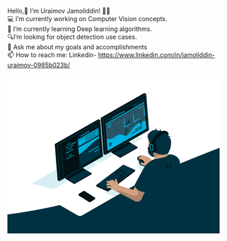Hello,👋  I'm Uraimov Jamoliddin! 👨‍💻 <br/>
💻 I’m currently working on Computer Vision concepts. <br/>
🌱 I’m currently learning Deep learning algorithms.<br/>
🔍I’m looking for object detection use cases.<br/>
💬 Ask me about my goals and accomplishments<br/>
📫 How to reach me: Linkedin- https://www.linkedin.com/in/jamoliddin-uraimov-0985b023b/  <br/>


![](https://github.com/uraimov92cnu/uraimov92cnu/blob/main/for_github.gif)

